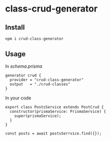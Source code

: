 # class-crud-generator

## Install

`npm i crud-class-generator`

## Usage

In _schema.prisma_

    generator crud {
      provider = "crud-class-generator"
      output   = "./crud-classes"
    }

In your code

    export class PostsService extends PostCrud {
      constructor(prismaService: PrismaService) {
        super(prismaService);
      }
    }

    const posts = await postsSerrvice.find({});
